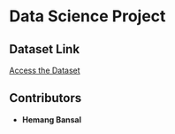 # Data Science Project

## Dataset Link
[Access the Dataset](https://drive.google.com/drive/folders/1TVdwgZptrGx7t5V6Qz47SIShALgLIGt7?usp=sharing)

## Contributors
- **Hemang Bansal** 

